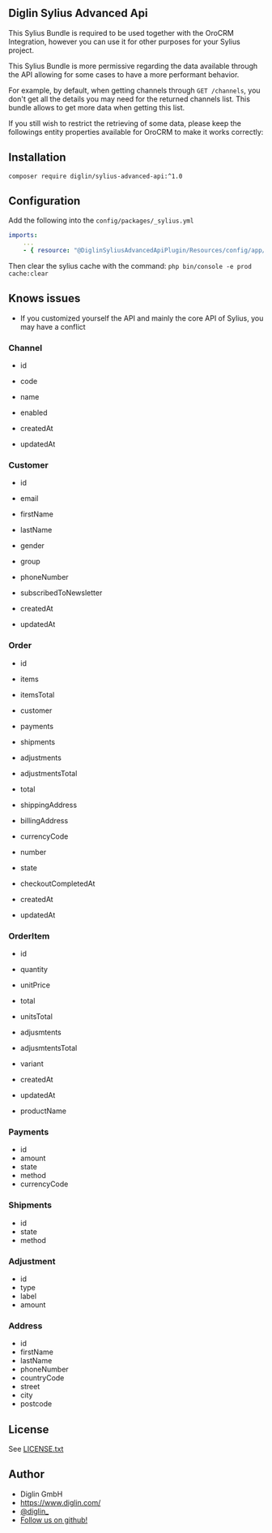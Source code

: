 ## Diglin Sylius Advanced Api

This Sylius Bundle is required to be used together with the OroCRM Integration, however you can use it for other purposes for your Sylius project.

This Sylius Bundle is more permissive regarding the data available through the API allowing for some cases to have a more performant behavior. 

For example, by default, when getting channels through `GET /channels`, you don't get all the details you may need for the returned channels list. This bundle allows to get more data when getting this list.

If you still wish to restrict the retrieving of some data, please keep the followings entity properties available for OroCRM to make it works correctly:

## Installation

`composer require diglin/sylius-advanced-api:^1.0`

## Configuration

Add the following into the `config/packages/_sylius.yml`

```yaml
imports:
    ...
    - { resource: "@DiglinSyliusAdvancedApiPlugin/Resources/config/app/config.yml" }
```

Then clear the sylius cache with the command:
`php bin/console -e prod cache:clear`

## Knows issues

- If you customized yourself the API and mainly the core API of Sylius, you may have a conflict

### Channel 
- id
- code
- name
- enabled

- createdAt
- updatedAt

### Customer
- id
- email
- firstName
- lastName
- gender
- group
- phoneNumber
- subscribedToNewsletter

- createdAt
- updatedAt

### Order
- id 
- items
- itemsTotal
- customer
- payments
- shipments
- adjustments
- adjustmentsTotal
- total
- shippingAddress
- billingAddress
- currencyCode

- number
- state
- checkoutCompletedAt
- createdAt
- updatedAt

### OrderItem
- id 
- quantity
- unitPrice
- total
- unitsTotal
- adjusmtents
- adjusmtentsTotal
- variant

- createdAt
- updatedAt
- productName

### Payments
- id
- amount
- state
- method
- currencyCode

### Shipments
- id
- state
- method

### Adjustment
- id
- type
- label
- amount

### Address
- id
- firstName
- lastName
- phoneNumber
- countryCode
- street
- city
- postcode

## License

See [LICENSE.txt](./LICENSE.txt)

## Author

* Diglin GmbH
* https://www.diglin.com/
* [@diglin_](https://twitter.com/diglin_)
* [Follow us on github!](https://github.com/diglin)
